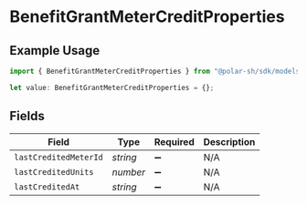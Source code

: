 # BenefitGrantMeterCreditProperties

## Example Usage

```typescript
import { BenefitGrantMeterCreditProperties } from "@polar-sh/sdk/models/components/benefitgrantmetercreditproperties.js";

let value: BenefitGrantMeterCreditProperties = {};
```

## Fields

| Field                 | Type                  | Required              | Description           |
| --------------------- | --------------------- | --------------------- | --------------------- |
| `lastCreditedMeterId` | *string*              | :heavy_minus_sign:    | N/A                   |
| `lastCreditedUnits`   | *number*              | :heavy_minus_sign:    | N/A                   |
| `lastCreditedAt`      | *string*              | :heavy_minus_sign:    | N/A                   |